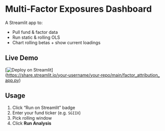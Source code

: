 # Multi‑Factor Exposures Dashboard

A Streamlit app to:
- Pull fund & factor data
- Run static & rolling OLS
- Chart rolling betas + show current loadings

## Live Demo

[![Deploy on Streamlit](https://static.streamlit.io/badges/streamlit_badge_black_white.svg)]
(https://share.streamlit.io/your‑username/your‑repo/main/factor_attribution_app.py)

## Usage

1. Click “Run on Streamlit” badge  
2. Enter your fund ticker (e.g. `SGIIX`)  
3. Pick rolling window  
4. Click **Run Analysis**
